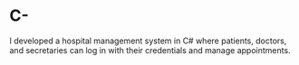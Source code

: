 # C-
I developed a hospital management system in C# where patients, doctors, and secretaries can log in with their credentials and manage appointments.
